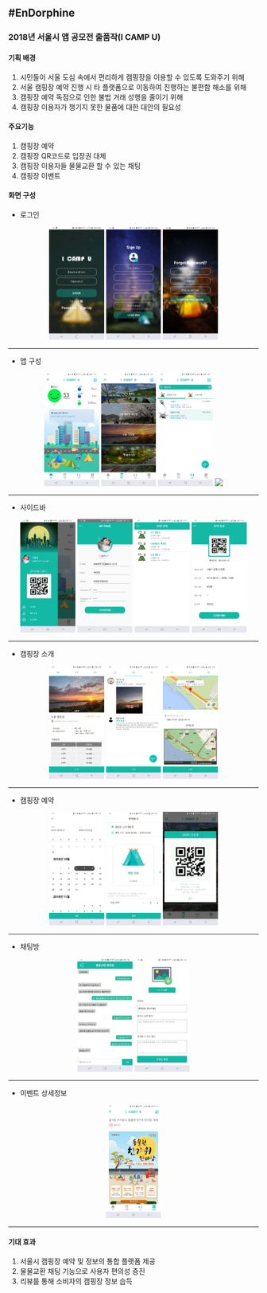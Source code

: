 ## #EnDorphine

### 2018년 서울시 앱 공모전 출품작(I CAMP U)

#### 기획 배경

1. 시민들이 서울 도심 속에서 편리하게 캠핑장을 이용할 수 있도록 도와주기 위해
2. 서울 캠핑장 예약 진행 시 타 플랫폼으로 이동하여 진행하는 불편함 해소를 위해
3. 캠핑장 예약 독점으로 인한 불법 거래 성행을 줄이기 위해
4. 캠핑장 이용자가 챙기지 못한 물품에 대한 대안의 필요성

#### 주요기능
1. 캠핑장 예약
2. 캠핑장 QR코드로 입장권 대체
3. 캠핑장 이용자들 물물교환 할 수 있는 채팅
4. 캠핑장 이벤트 

#### 화면 구성

- 로그인
<div align="center">
  <img src="./image/login.jpg" width="22%" >
  <img src="./image/register_user.jpg" width="22%" >
  <img src="./image/find_password.jpg" width="22%" >
</div>

<hr>

- 앱 구성  
<div align="center">
  <img src="./image/home.jpg" width="22%" >
  <img src="./image/camplist.jpg" width="22%" >
  <img src="./image/chattinglist.jpg" width="22%" >
  <img src="./image/eventlist.jpg" width="22%" >
</div>

<hr>

- 사이드바 
<div align="center">
  <img src="./image/side_bar.jpg" width="22%" >
  <img src="./image/modify_user_info.jpg" width="22%" >
  <img src="./image/user_reservationlist.jpg" width="22%" >
  <img src="./image/reservation_detail_info.jpg" width="22%" >
</div>

<hr>

- 캠핑장 소개
<div align="center">
  <img src="./image/camp_info.jpg" width="22%" >
  <img src="./image/camp_review2.jpg" width="22%" >
  <img src="./image/map.jpg" width="22%" >
</div>

<hr>

- 캠핑장 예약 
<div align="center">
  <img src="./image/reservation_date.jpg" width="22%" >
  <img src="./image/reservation_tent.jpg" width="22%" >
  <img src="./image/check_reservation.jpg" width="22%" >
</div>

<hr>

- 채팅방
<div align="center">
  <img src="./image/chatting.jpg" width="22%" >
  <img src="./image/make_chattinglist.jpg" width="22%" >
</div>

<hr>

- 이벤트 상세정보
<div align="center">
  <img src="./image/event.jpg" width="22%" >

</div>

<hr>

#### 기대 효과
1. 서울시 캠핑장 예약 및 정보의 통합 플랫폼 제공
2. 물물교환 채팅 기능으로 사용자 편의성 증진
3. 리뷰를 통해 소비자의 캠핑장 정보 습득
